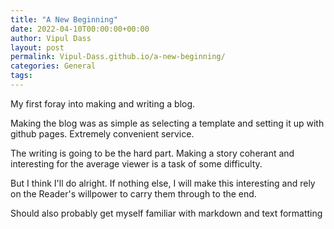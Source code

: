 ```yaml
---
title: "A New Beginning"
date: 2022-04-10T00:00:00+00:00
author: Vipul Dass
layout: post
permalink: Vipul-Dass.github.io/a-new-beginning/
categories: General
tags: 
---
```

My first foray into making and writing a blog.

Making the blog was as simple as selecting a template and setting it up with github pages.
Extremely convenient service.

The writing is going to be the hard part. Making a story coherant and interesting for the
average viewer is a task of some difficulty.

But I think I'll do alright. If nothing else, I will make this interesting and rely on 
the Reader's willpower to carry them through to the end.

Should also probably get myself familiar with markdown and text formatting



